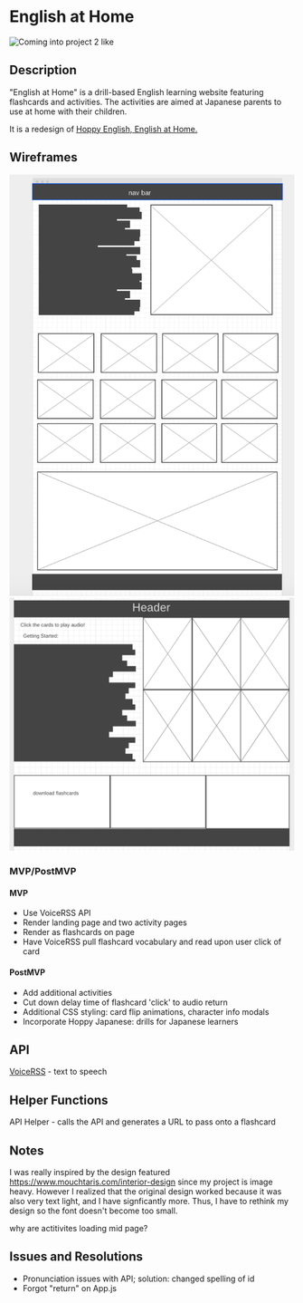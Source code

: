 # English at Home

![Coming into project 2 like](https://media.giphy.com/media/13871fiv9kBfkQ/giphy.gif)

## Description
"English at Home" is a drill-based English learning website featuring flashcards and activities. The activities are aimed at Japanese parents to use at home with their children.

It is a redesign of [Hoppy English, English at Home.](https://hoppyenglish.com/https-hoppyenglish-com-%e3%81%8a%e3%81%86%e3%81%a1%e3%81%a7%e3%81%a1%e3%82%87%e3%81%93%e3%81%a3%e3%81%a8english%e3%81%ae%e4%bd%bf%e3%81%84%e6%96%b9-frame-nonceb46a2e6b3b/)

## Wireframes
![Landing page](https://github.com/PurpleTatsu/Project2/blob/master/wireframes/wireframe2.png?raw=true)
![Drills](https://github.com/PurpleTatsu/Project2/blob/master/wireframes/wireframe1.png?raw=true)

### MVP/PostMVP
 #### MVP
* Use VoiceRSS API
* Render landing page and two activity pages
* Render  as flashcards on page
* Have VoiceRSS pull flashcard vocabulary and read upon user click of card
 #### PostMVP
* Add additional activities
* Cut down delay time of flashcard 'click' to audio return
* Additional CSS styling: card flip animations, character info modals
* Incorporate Hoppy Japanese: drills for Japanese learners

## API
[VoiceRSS](http://api.voicerss.org) - text to speech

## Helper Functions
API Helper - calls the API and generates a URL to pass onto a flashcard

## Notes
I was really inspired by the design featured https://www.mouchtaris.com/interior-design since my project is image heavy. However I realized that the original design worked because it was also very text light, and I have signficantly more. Thus, I have to rethink my design so the font doesn't become too small.

why are actitivites loading mid page?

## Issues and Resolutions
* Pronunciation issues with API; solution: changed spelling of id
* Forgot "return" on App.js
